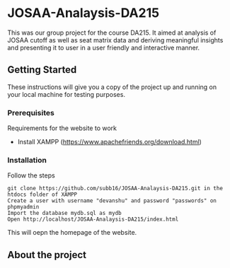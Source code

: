 # JOSAA-Analaysis-DA215

This was our group project for the course DA215. It aimed at analysis of JOSAA cutoff as well as seat matrix data and deriving meaningful insights and presenting it to user in a user friendly and interactive manner.

## Getting Started

These instructions will give you a copy of the project up and running on
your local machine for testing purposes.

### Prerequisites

Requirements for the website to work
- Install XAMPP (https://www.apachefriends.org/download.html)


### Installation

Follow the steps

    git clone https://github.com/subb16/JOSAA-Analaysis-DA215.git in the htdocs folder of XAMPP
    Create a user with username "devanshu" and password "passwords" on phpmyadmin
    Import the database mydb.sql as mydb
    Open http://localhost/JOSAA-Analaysis-DA215/index.html

This will oepn the homepage of the website.

## About the project



